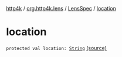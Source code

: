 [http4k](../../index.md) / [org.http4k.lens](../index.md) / [LensSpec](index.md) / [location](./location.md)

# location

`protected val location: `[`String`](https://kotlinlang.org/api/latest/jvm/stdlib/kotlin/-string/index.html) [(source)](https://github.com/http4k/http4k/blob/master/http4k-core/src/main/kotlin/org/http4k/lens/lensSpec.kt#L50)